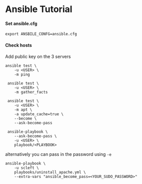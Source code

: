 # Ansible Tutorial

#### Set ansible.cfg
```commandline
export ANSBILE_CONFG=ansible.cfg
```

#### Check hosts
Add public key on the 3 servers
```commandline
ansible test \
    -u <USER> \
    -m ping
```

```commandline
 ansible test \
    -u <USER> \
    -m gather_facts
```

```commandline
 ansible test \
    -u <USER> \
    -m apt \
    -a update_cache=true \
    --become \
    --ask-become-pass
```

```commandline
 ansible-playbook \
    --ask-become-pass \
    -u <USER> \
    playbook/<PLAYBOOK>
```

alternatively you can pass in the password using `-e`
```commandline
ansible-playbook \
    -u scleft \
    playbooks/uninstall_apache.yml \
    --extra-vars "ansible_become_pass=<YOUR_SUDO_PASSWORD>"
```